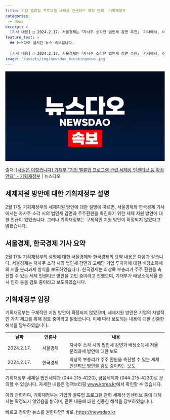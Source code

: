 ```yaml
---
title: 기업 밸류업 프로그램 세제상 인센티브 확정 안돼  기획재정부
categories:
  - News
excerpt: >
  [기사 내용] □ 2024.2.17. 서울경제는「자사주 소각땐 법인세 감면 추진」 기사에서, ㅇ 정부 안팎에…
feature_text: >
  ## 뉴스다오 실시간 뉴스 속보입니다.

  [기사 내용] □ 2024.2.17. 서울경제는「자사주 소각땐 법인세 감면 추진」 기사에서, ㅇ 정부 안팎에…
image: '/assets/img/newsdao_breakingnews.jpg'
---
```


![뉴스다오 속보](/assets/img/newsdao_breakingnews.jpg)

<p>출처: <a href="https://newsdao.kr/3180" rel="dofollow">[사실은 이렇습니다] 기재부 “기업 밸류업 프로그램 관련 세제상 인센티브 등 확정 안돼” - 기획재정부</a> | 뉴스다오</p>

<h2 data-ke-size="size26">세제지원 방안에 대한 기획재정부 설명</h2>
<p data-ke-size="size16">2월 17일 기획재정부의 세제지원 방안에 대한 설명에 따르면, 서울경제와 한국경제 기사에서는 자사주 소각 시의 법인세 감면과 주주환원을 촉진하기 위한 세제 지원 방안에 대한 언급이 있었습니다. 그러나 기획재정부는 구체적인 지원 방안이 확정되지 않았다고 밝혔습니다.</p>

<h2 data-ke-size="size26">서울경제, 한국경제 기사 요약</h2>
<p data-ke-size="size16">2월 17일 기획재정부의 설명에 대한 서울경제와 한국경제의 요약 내용은 다음과 같습니다. 서울경제는 자사주 소각 시의 법인세 감면과 고배당 기업 투자자에 대한 배당소득세의 저율 분리과세 방식을 보도하였습니다. 한국경제는 최상목 부총리가 주주 환원을 촉진할 수 있는 세제 인센티브 방안을 고민 중이라고 전했으며, 기재부가 배당소득세율 한시 인하 등을 검토 중이라고 보도하였습니다.</p>

<h2 data-ke-size="size26">기획재정부 입장</h2>
<p data-ke-size="size16">기획재정부는 구체적인 지원 방안이 확정되지 않았으며, 세제지원 방안은 기업의 자발적인 가치 제고를 위해 검토 중이라고 밝혔습니다. 이에 따라 보도되는 내용에 대한 신중한 해석을 당부하였습니다.</p>

<table>
  <colgroup>
    <col width="59" style="width:44pt" />
    <col width="127" style="width:95pt" />
    <col width="376" style="width:282pt" />
  </colgroup>
  <tbody>
    <tr>
      <td style="text-align: center; height: 17px;"><b>날짜</b></td>
      <td style="text-align: center; height: 17px;"><b>언론사</b></td>
      <td style="text-align: center; height: 17px;"><b>내용</b></td>
    </tr>
    <tr>
      <td style="text-align: center; height: 17px;">2024.2.17.</td>
      <td style="text-align: center; height: 17px;">서울경제</td>
      <td>자사주 소각 시의 법인세 감면과 배당소득세 저율 분리과세 방안에 대한 보도</td>
    </tr>
    <tr>
      <td style="text-align: center; height: 17px;">2024.2.17.</td>
      <td style="text-align: center; height: 17px;">한국경제</td>
      <td>최상목 부총리가 주주 환원을 촉진할 수 있는 세제 인센티브 방안을 검토 중이라는 보도</td>
    </tr>
  </tbody>
</table>

<p data-ke-size="size16">기획재정부 세제실 법인세제과 (044-215-4220), 금융세제과 (044-215-4230)로 문의할 수 있습니다. 자세한 내용은 정책브리핑 <a href="https://www.korea.kr">www.korea.kr</a>에서 확인할 수 있습니다.</p>

<p data-ke-size="size16">이와 관련하여, 기획재정부는 기업의 밸류업 프로그램 관련 세제상 인센티브 등에 대해서는 확정되지 않았음을 밝히며, 관련 내용에 대한 신중한 해석을 당부하였습니다.</p> 

빠르고 정확한 뉴스를 원한다면? 바로, <a href="https://newsdao.kr" rel="dofollow">https://newsdao.kr</a>


